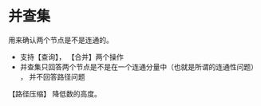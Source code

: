 # 并查集

用来确认两个节点是不是连通的。

- 支持【查询】， 【合并】两个操作
- 并查集只回答两个节点是不是在一个连通分量中（也就是所谓的连通性问题） ， 并不回答路径问题

【路径压缩】 降低数的高度。 

